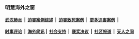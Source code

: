 
### 明慧海外之窗

####  [武汉肺炎](indexes/365.md?t=05210501) &nbsp;|&nbsp;  [迫害案例综述](indexes/328.md?t=05210501) &nbsp;|&nbsp; [迫害致死案例](indexes/277.md?t=05210501)  &nbsp;|&nbsp; [更多迫害案例](indexes/81.md?t=05210501)  &nbsp;|&nbsp; 
####  [时事评论](indexes/19.md?t=05210501) &nbsp;|&nbsp; [海外简讯](indexes/245.md?t=05210501)&nbsp;|&nbsp;  [社会支持](indexes/140.md?t=05210501) &nbsp;|&nbsp; [褒奖决议](indexes/282.md?t=05210501) &nbsp;|&nbsp; [社区报道](indexes/91.md?t=05210501)  &nbsp;|&nbsp; [天人之间](indexes/78.md?t=05210501) 

